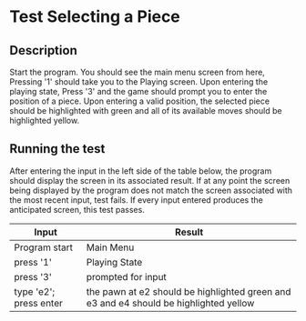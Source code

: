 # Test Selecting a Piece

## Description 
Start the program. You should see the main menu screen from here, Pressing '1' should take you to the Playing screen. Upon entering the playing state, Press '3' and the game should prompt you to enter the position of a piece. Upon entering a valid position, the selected piece should be highlighted with green and all of its available moves should be highlighted yellow.

## Running the test
After entering the input in the left side of the table below, the program should display the screen in its associated result. If at any point the screen being displayed by the program does not match the screen associated with the most recent input, test fails. If every input entered produces the anticipated screen, this test passes.

| Input | Result|
|---|---|
| Program start | Main Menu     |
| press '1'     | Playing State   |
| press '3'     | prompted for input     |
| type 'e2'; press enter     | the pawn at e2 should be highlighted green and e3 and e4 should be highlighted yellow   |
